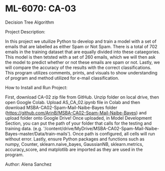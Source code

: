 # ML-6070: CA-03

Decision Tree Algorithm

Project Description: 

In this project we utuilize Python to develop and train a model with a set of emails that are labelled as either Spam or Not Spam. There is a total of 702 emails in the training dataset that are equally divided into these cataegories. This model is then tetsted with a set of 260 emails, which we will then ask the model to predict whether or not these emails are spam or not. Lastly, we will compare the accuracy of the results with the correct classifications. This program utilizes comments, prints, and visuals to show understanding of program and method utilized for e-mail classification.

How to Install and Run Project:

First, download CA-02 zip file from GitHub. Unzip folder on local drive, then open Google Colab. Upload AS_CA_02.ipynb file in Colab and then download MSBA-CA02-Spam-Mail-Naibe-Bayes folder (https://github.com/ArinB/MSBA-CA02-Spam-Mail-Naibe-Bayes) and upload folder onto Google Drive! Once uploaded, in Model Development Section, you can put the path of your folder that calls for the testing and training data. (e.g. '/content/drive/MyDrive/MSBA-CA02-Spam-Mail-Naibe-Bayes-master/Data/train-mails'). Once path is configured, all cells will run without error. Lastly, ensure Python packages and functions such as numpy, Counter, sklearn.naive_bayes, GaussianNB, sklearn.metrics, accuracy_score, and matplotlib are imported as they are used in the program.

Author: Alena Sanchez
